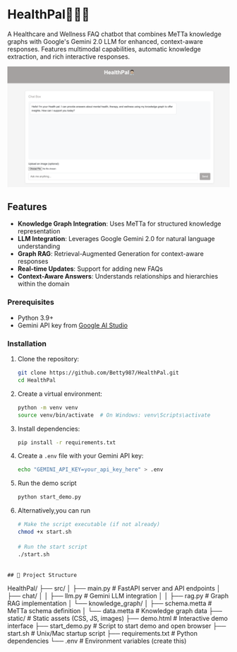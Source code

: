 # HealthPal👨🏻‍⚕️

A Healthcare and Wellness FAQ chatbot that combines MeTTa knowledge graphs with Google's Gemini 2.0 LLM for enhanced, context-aware responses. Features multimodal capabilities, automatic knowledge extraction, and rich interactive responses.

![index Preview](./assets/frontpage.png)  


##  Features

- **Knowledge Graph Integration**: Uses MeTTa for structured knowledge representation
- **LLM Integration**: Leverages Google Gemini 2.0 for natural language understanding
- **Graph RAG**: Retrieval-Augmented Generation for context-aware responses
- **Real-time Updates**: Support for adding new FAQs
- **Context-Aware Answers**: Understands relationships and hierarchies within the domain

### Prerequisites

- Python 3.9+
- Gemini API key from [Google AI Studio](https://ai.google.dev/)

### Installation

1. Clone the repository:
   ```bash
   git clone https://github.com/Betty987/HealthPal.git
   cd HealthPal
   ```

2. Create a virtual environment:
   ```bash
   python -m venv venv
   source venv/bin/activate  # On Windows: venv\Scripts\activate
   ```

3. Install dependencies:
   ```bash
   pip install -r requirements.txt
   ```

4. Create a `.env` file with your Gemini API key:
   ```bash
   echo "GEMINI_API_KEY=your_api_key_here" > .env
   ```
5. Run the demo script
    ```bash
   python start_demo.py
   ```
6. Alternatively,you can run
    ```bash
    # Make the script executable (if not already)
    chmod +x start.sh

    # Run the start script
    ./start.sh
```

## 📁 Project Structure

```
HealthPal/
├── src/
│   ├── main.py                 # FastAPI server and API endpoints
│   ├── chat/
│   │   ├── llm.py              # Gemini LLM integration
│   │   ├── rag.py              # Graph RAG implementation
│   └── knowledge_graph/
│       ├── schema.metta        # MeTTa schema definition
│       └── data.metta          # Knowledge graph data
├── static/                     # Static assets (CSS, JS, images)
├── demo.html                   # Interactive demo interface
├── start_demo.py               # Script to start demo and open browser
├── start.sh                    # Unix/Mac startup script
├── requirements.txt            # Python dependencies
└── .env                        # Environment variables (create this)
```

